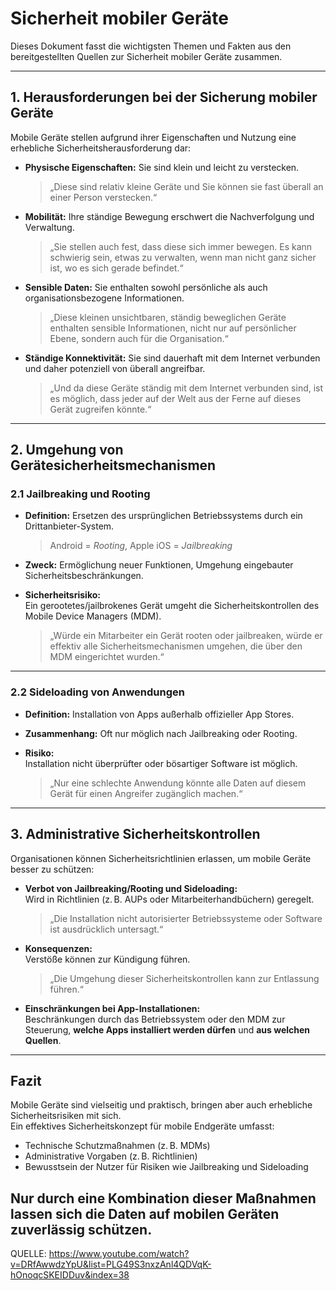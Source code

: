 # Sicherheit mobiler Geräte

Dieses Dokument fasst die wichtigsten Themen und Fakten aus den bereitgestellten Quellen zur Sicherheit mobiler Geräte zusammen.

---

## 1. Herausforderungen bei der Sicherung mobiler Geräte

Mobile Geräte stellen aufgrund ihrer Eigenschaften und Nutzung eine erhebliche Sicherheitsherausforderung dar:

- **Physische Eigenschaften:** Sie sind klein und leicht zu verstecken.  
  > „Diese sind relativ kleine Geräte und Sie können sie fast überall an einer Person verstecken.“

- **Mobilität:** Ihre ständige Bewegung erschwert die Nachverfolgung und Verwaltung.  
  > „Sie stellen auch fest, dass diese sich immer bewegen. Es kann schwierig sein, etwas zu verwalten, wenn man nicht ganz sicher ist, wo es sich gerade befindet.“

- **Sensible Daten:** Sie enthalten sowohl persönliche als auch organisationsbezogene Informationen.  
  > „Diese kleinen unsichtbaren, ständig beweglichen Geräte enthalten sensible Informationen, nicht nur auf persönlicher Ebene, sondern auch für die Organisation.“

- **Ständige Konnektivität:** Sie sind dauerhaft mit dem Internet verbunden und daher potenziell von überall angreifbar.  
  > „Und da diese Geräte ständig mit dem Internet verbunden sind, ist es möglich, dass jeder auf der Welt aus der Ferne auf dieses Gerät zugreifen könnte.“

---

## 2. Umgehung von Gerätesicherheitsmechanismen

### 2.1 Jailbreaking und Rooting

- **Definition:** Ersetzen des ursprünglichen Betriebssystems durch ein Drittanbieter-System.
  > Android = *Rooting*, Apple iOS = *Jailbreaking*

- **Zweck:** Ermöglichung neuer Funktionen, Umgehung eingebauter Sicherheitsbeschränkungen.

- **Sicherheitsrisiko:**  
  Ein gerootetes/jailbrokenes Gerät umgeht die Sicherheitskontrollen des Mobile Device Managers (MDM).  
  > „Würde ein Mitarbeiter ein Gerät rooten oder jailbreaken, würde er effektiv alle Sicherheitsmechanismen umgehen, die über den MDM eingerichtet wurden.“

---

### 2.2 Sideloading von Anwendungen

- **Definition:** Installation von Apps außerhalb offizieller App Stores.

- **Zusammenhang:** Oft nur möglich nach Jailbreaking oder Rooting.

- **Risiko:**  
  Installation nicht überprüfter oder bösartiger Software ist möglich.  
  > „Nur eine schlechte Anwendung könnte alle Daten auf diesem Gerät für einen Angreifer zugänglich machen.“

---

## 3. Administrative Sicherheitskontrollen

Organisationen können Sicherheitsrichtlinien erlassen, um mobile Geräte besser zu schützen:

- **Verbot von Jailbreaking/Rooting und Sideloading:**  
  Wird in Richtlinien (z. B. AUPs oder Mitarbeiterhandbüchern) geregelt.  
  > „Die Installation nicht autorisierter Betriebssysteme oder Software ist ausdrücklich untersagt.“

- **Konsequenzen:**  
  Verstöße können zur Kündigung führen.  
  > „Die Umgehung dieser Sicherheitskontrollen kann zur Entlassung führen.“

- **Einschränkungen bei App-Installationen:**  
  Beschränkungen durch das Betriebssystem oder den MDM zur Steuerung, **welche Apps installiert werden dürfen** und **aus welchen Quellen**.

---

## Fazit

Mobile Geräte sind vielseitig und praktisch, bringen aber auch erhebliche Sicherheitsrisiken mit sich.  
Ein effektives Sicherheitskonzept für mobile Endgeräte umfasst:

- Technische Schutzmaßnahmen (z. B. MDMs)
- Administrative Vorgaben (z. B. Richtlinien)
- Bewusstsein der Nutzer für Risiken wie Jailbreaking und Sideloading

Nur durch eine Kombination dieser Maßnahmen lassen sich die Daten auf mobilen Geräten zuverlässig schützen.
---
QUELLE: https://www.youtube.com/watch?v=DRfAwwdzYpU&list=PLG49S3nxzAnl4QDVqK-hOnoqcSKEIDDuv&index=38

